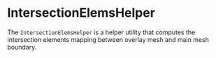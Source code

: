 # IntersectionElemsHelper

The `IntersectionElemsHelper` is a helper utility that computes the intersection elements mapping between overlay mesh and main mesh boundary.
